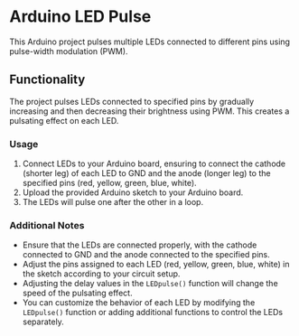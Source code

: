 # Arduino LED Pulse

This Arduino project pulses multiple LEDs connected to different pins using pulse-width modulation (PWM).

## Functionality

The project pulses LEDs connected to specified pins by gradually increasing and then decreasing their brightness using PWM. This creates a pulsating effect on each LED.

### Usage

1. Connect LEDs to your Arduino board, ensuring to connect the cathode (shorter leg) of each LED to GND and the anode (longer leg) to the specified pins (red, yellow, green, blue, white).
2. Upload the provided Arduino sketch to your Arduino board.
3. The LEDs will pulse one after the other in a loop.

### Additional Notes

- Ensure that the LEDs are connected properly, with the cathode connected to GND and the anode connected to the specified pins.
- Adjust the pins assigned to each LED (red, yellow, green, blue, white) in the sketch according to your circuit setup.
- Adjusting the delay values in the `LEDpulse()` function will change the speed of the pulsating effect.
- You can customize the behavior of each LED by modifying the `LEDpulse()` function or adding additional functions to control the LEDs separately.
